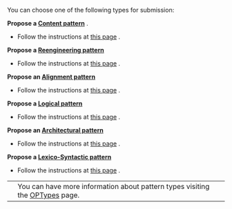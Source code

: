 You can choose one of the following types for submission:
 



__Propose a
 [Content pattern](http://ontologydesignpatterns.org/wiki/Special:ImportProposal "Special:ImportProposal")__
 .
 


* Follow the instructions at [this page](../ProposeCP/ProposeCP.md "Submissions:ProposeCP")  .


__Propose a
 [Reengineering pattern](../ProposeRP/ProposeRP.md "Submissions:ProposeRP")__



* Follow the instructions at [this page](../ProposeRP/ProposeRP.md "Submissions:ProposeRP")  .


__Propose an
 [Alignment pattern](../ProposeALP/ProposeALP.md "Submissions:ProposeALP")__



* Follow the instructions at [this page](../ProposeALP/ProposeALP.md "Submissions:ProposeALP")  .


__Propose a
 [Logical pattern](../ProposeLP/ProposeLP.md "Submissions:ProposeLP")__



* Follow the instructions at [this page](../ProposeLP/ProposeLP.md "Submissions:ProposeLP")  .


__Propose an
 [Architectural pattern](../ProposeARP/ProposeARP.md "Submissions:ProposeARP")__



* Follow the instructions at [this page](../ProposeARP/ProposeARP.md "Submissions:ProposeARP")  .


__Propose a
 [Lexico-Syntactic pattern](../ProposeLSP/ProposeLSP.md "Submissions:ProposeLSP")__



* Follow the instructions at [this page](../ProposeLSP/ProposeLSP.md "Submissions:ProposeLSP")  .


  






|  |  |
| --- | --- |
|  |  You can have more information about pattern types visiting the [OPTypes](../OPTypes.md "OPTypes")  page.  |